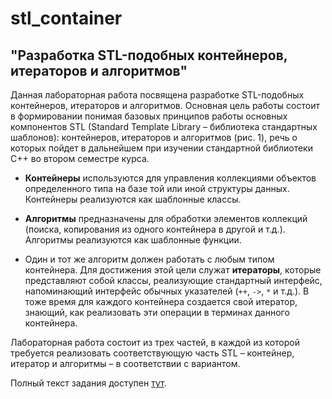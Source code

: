 # stl_container
## "Разработка STL-подобных контейнеров, итераторов и алгоритмов"

Данная лабораторная работа посвящена разработке STL-подобных контейнеров, итераторов и алгоритмов.
Основная цель работы состоит в формировании понимая базовых принципов работы основных компонентов STL (Standard Template Library – библиотека стандартных шаблонов):
контейнеров, итераторов и алгоритмов (рис. 1), речь о которых пойдет в дальнейшем при изучении стандартной библиотеки C++ во втором семестре курса.


*  **Контейнеры** используются для управления коллекциями объектов определенного типа на базе той или иной структуры данных.
Контейнеры реализуются как шаблонные классы.


*  **Алгоритмы** предназначены для обработки элементов коллекций (поиска, копирования из одного контейнера в другой и т.д.).
Алгоритмы реализуются как шаблонные функции.


*  Один и тот же алгоритм должен работать с любым типом контейнера.
Для достижения этой цели служат **итераторы**, которые представляют собой классы, реализующие стандартный интерфейс,
напоминающий интерфейс обычных указателей (`++`, `->`, `*` и т.д.).
В тоже время для каждого контейнера создается свой итератор, знающий, как реализовать эти операции в терминах данного контейнера.

Лабораторная работа состоит из трех частей, в каждой из которой требуется реализовать
соответствующую часть STL – контейнер, итератор и алгоритмы – в соответствии с вариантом.

Полный текст задания доступен [тут](https://docs.google.com/document/d/1xSHO-yZHR_8hidQRVBvPD7w3klsZrKyG/edit?usp=sharing&ouid=111695241338246975947&rtpof=true&sd=true).
